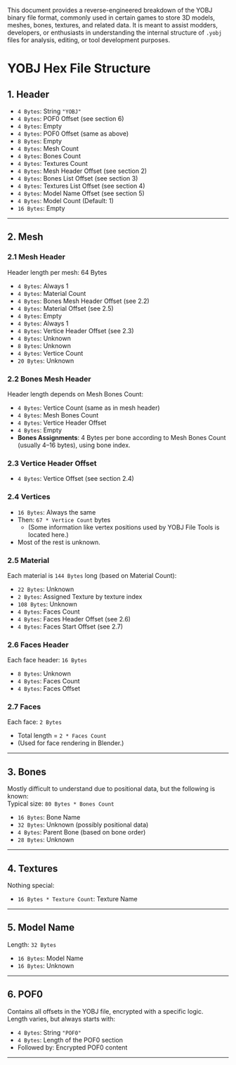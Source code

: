 This document provides a reverse-engineered breakdown of the YOBJ binary file format, commonly used in certain games to store 3D models, meshes, bones, textures, and related data. It is meant to assist modders, developers, or enthusiasts in understanding the internal structure of `.yobj` files for analysis, editing, or tool development purposes.

# YOBJ Hex File Structure
## 1. Header

- `4 Bytes`: String `"YOBJ"`  
- `4 Bytes`: POF0 Offset (see section 6)  
- `4 Bytes`: Empty  
- `4 Bytes`: POF0 Offset (same as above)  
- `8 Bytes`: Empty  
- `4 Bytes`: Mesh Count  
- `4 Bytes`: Bones Count  
- `4 Bytes`: Textures Count  
- `4 Bytes`: Mesh Header Offset (see section 2)  
- `4 Bytes`: Bones List Offset (see section 3)  
- `4 Bytes`: Textures List Offset (see section 4)  
- `4 Bytes`: Model Name Offset (see section 5)  
- `4 Bytes`: Model Count (Default: 1)  
- `16 Bytes`: Empty

---

## 2. Mesh

### 2.1 Mesh Header

Header length per mesh: 64 Bytes

- `4 Bytes`: Always 1  
- `4 Bytes`: Material Count  
- `4 Bytes`: Bones Mesh Header Offset (see 2.2)  
- `4 Bytes`: Material Offset (see 2.5)  
- `4 Bytes`: Empty  
- `4 Bytes`: Always 1  
- `4 Bytes`: Vertice Header Offset (see 2.3)  
- `4 Bytes`: Unknown  
- `8 Bytes`: Unknown  
- `4 Bytes`: Vertice Count  
- `20 Bytes`: Unknown

### 2.2 Bones Mesh Header

Header length depends on Mesh Bones Count:

- `4 Bytes`: Vertice Count (same as in mesh header)  
- `4 Bytes`: Mesh Bones Count  
- `4 Bytes`: Vertice Header Offset  
- `4 Bytes`: Empty  
- **Bones Assignments**: 4 Bytes per bone according to Mesh Bones Count (usually 4–16 bytes), using bone index.

### 2.3 Vertice Header Offset

- `4 Bytes`: Vertice Offset (see section 2.4)

### 2.4 Vertices

- `16 Bytes`: Always the same  
- Then: `67 * Vertice Count` bytes  
  - (Some information like vertex positions used by YOBJ File Tools is located here.)  
- Most of the rest is unknown.

### 2.5 Material

Each material is `144 Bytes` long (based on Material Count):

- `22 Bytes`: Unknown  
- `2 Bytes`: Assigned Texture by texture index  
- `108 Bytes`: Unknown  
- `4 Bytes`: Faces Count  
- `4 Bytes`: Faces Header Offset (see 2.6)  
- `4 Bytes`: Faces Start Offset (see 2.7)

### 2.6 Faces Header

Each face header: `16 Bytes`

- `8 Bytes`: Unknown  
- `4 Bytes`: Faces Count  
- `4 Bytes`: Faces Offset

### 2.7 Faces

Each face: `2 Bytes`  
- Total length = `2 * Faces Count`  
- (Used for face rendering in Blender.)

---

## 3. Bones

Mostly difficult to understand due to positional data, but the following is known:  
Typical size: `80 Bytes * Bones Count`

- `16 Bytes`: Bone Name  
- `32 Bytes`: Unknown (possibly positional data)  
- `4 Bytes`: Parent Bone (based on bone order)  
- `28 Bytes`: Unknown

---

## 4. Textures

Nothing special:  
- `16 Bytes * Texture Count`: Texture Name

---

## 5. Model Name

Length: `32 Bytes`  

- `16 Bytes`: Model Name  
- `16 Bytes`: Unknown

---

## 6. POF0

Contains all offsets in the YOBJ file, encrypted with a specific logic.  
Length varies, but always starts with:

- `4 Bytes`: String `"POF0"`  
- `4 Bytes`: Length of the POF0 section  
- Followed by: Encrypted POF0 content

---
